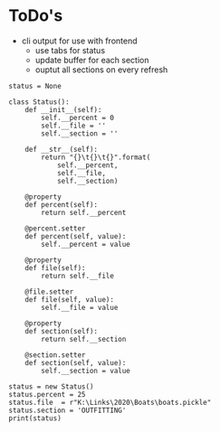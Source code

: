 # ToDo's
* cli output for use with frontend
    * use tabs for status
    * update buffer for each section
    * ouptut all sections on every refresh

```
status = None

class Status():
    def __init__(self):
        self.__percent = 0
        self.__file = ''
        self.__section = ''

    def __str__(self):
        return "{}\t{}\t{}".format(
            self.__percent, 
            self.__file,
            self.__section)

    @property
    def percent(self):
        return self.__percent

    @percent.setter
    def percent(self, value):
        self.__percent = value

    @property
    def file(self):
        return self.__file

    @file.setter
    def file(self, value):
        self.__file = value

    @property
    def section(self):
        return self.__section

    @section.setter
    def section(self, value):
        self.__section = value

status = new Status()
status.percent = 25
status.file  = r"K:\Links\2020\Boats\boats.pickle"
status.section = 'OUTFITTING'
print(status)

```